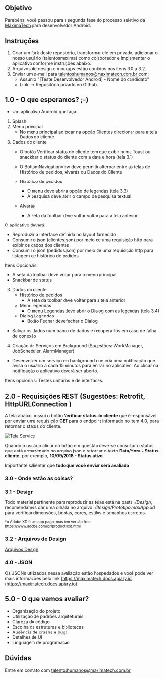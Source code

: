 ## Objetivo

Parabéns, você passou para a segunda fase do processo seletivo da [MáximaTech](https://maximatech.com.br/) para desenvolvedor Android.

## Instruções

1. Criar um fork deste repositório, transformar ele em privado, adicionar o nosso usuário (talentosmaxima) como colaborador e implementar o aplicativo conforme instruções abaixo.
2. Arquivos de design e mockups estão contidos nos itens 3.0 a 3.2.
3. Enviar um e-mail para <talentoshumanos@maximatech.com.br> com:
	* Assunto "[Teste Desenvolvedor Android] - Nome do candidato"
	* Link: -> Repositório privado no Github.

## 1.0 - O que esperamos?  ;-)

* Um aplicativo Android que faça:

1. Splash
2. Menu principal    
	* No menu principal ao tocar na opção Clientes direcionar para a tela Dados do cliente
3. Dados do cliente	
	* O botão Verificar status do cliente tem que exibir numa Toast ou snackbar  o status do cliente com a data e hora (tela 3.1)
	* O BottomNavigationView deve permitir alternar entre as telas de Histórico de pedidos, Alvarás ou Dados do Cliente
	
    * Histórico de pedidos
	    * O menu deve abrir a opção de legendas (tela 3.3)
	    * A pesquisa deve abrir o campo de pesquisa textual	    	    
		
    * Alvarás
	    * A seta da toolbar deve voltar voltar para a tela anterior	    

	
O aplicativo deverá:
* Reproduzir a interface definida no layout fornecido
* Consumir o json (clientes.json) por meio de uma requisição http para exibir os dados dos clientes
* Consumir o json (pedidos.json) por meio de uma requisição http  para listagem de histórico de pedidos


Itens Opcionais:
* A seta da toolbar deve voltar para o menu principal
* Snackbar de status

3. Dados do cliente	
    * Histórico de pedidos
	    * A seta da toolbar deve voltar para a tela anterior
    * Menu legendas
	    * O menu Legendas deve abrir o Dialog com as legendas (tela 3.4)	
    * Dialog Legendas
	    * Botão Fechar deve fechar o Dialog	
		
* Salvar os dados num banco de dados e recuperá-los em caso de falha de conexão
			
4. Criação de Serviços em Background (Sugestões: WorkManager, JobScheduler, AlarmManager)
* Desenvolver um serviço em background que cria uma notificação que avisa o usuário a cada 15 minutos para entrar no aplicativo. Ao clicar na notificação o aplicativo deverá ser aberto. 

Itens opcionais: Testes unitários e de interfaces.

## 2.0 - Requisições  REST (Sugestões: Retrofit, HttpURLConnection )

A tela abaixo possui o botão **Verificar status do cliente** que é responsável por enviar uma requisição **GET** para o endpoint informado no item 4.0, para retornar o status do cliente. 

![Tela Service](https://github.com/talentosmaxima/Android/blob/master/Design/Screenshots/3.1%20-%20Cadastro%20do%20cliente%20%E2%80%93%20Snackbar%20de%20status.png)

Quando o usuário clicar no botão em questão deve-se consultar o status que está armazenado no arquivo json e retornar o texto **Data/Hora - Status cliente**, por exemplo, **10/09/2018 - Status ativo** 


Importante salientar que **tudo que você enviar será avaliado**

### 3.0 - Onde estão as coisas? 

### 3.1 - Design 

Todo material pertinente para reproduzir as telas está na pasta *./Design*, recomendamos dar uma olhada no arquivo *./Design/Protótipo maxApp.xd* para verificar dimensões, bordas, cores, estilos e tamanhos corretos.

<sub>*o Adobe XD é um app pago, mas tem versão free https://www.adobe.com/br/products/xd.html <sub>
	
### 3.2 - Arquivos de Design 

[Arquivos Design](https://github.com/talentosmaxima/Android/blob/master/Design/Prot%C3%B3tipo-maxApp.pdf)

### 4.0 - JSON 

Os JSONs utilizados nessa avaliação estão hospedados e você pode ver mais informações pelo link [https://maximatech.docs.apiary.io](https://maximatech.docs.apiary.io).

## 5.0 - O que vamos avaliar?

* Organização do projeto
* Utilização de padrões arquiteturais
* Clareza do código
* Escolha de estruturas e bibliotecas
* Ausência de crashs e bugs
* Detalhes de UI
* Linguagem de programação

## Dúvidas

Entre em contato com <talentoshumanos@maximatech.com.br>
